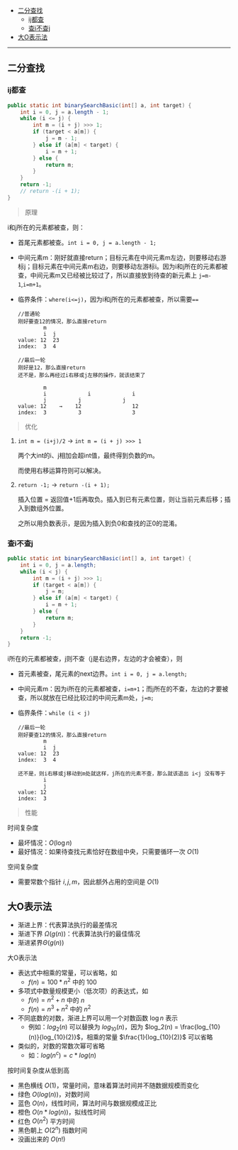 - [二分查找](#二分查找)
  - [ij都查](#ij都查)
  - [查i不查j](#查i不查j)
- [大O表示法](#大o表示法)

---
## 二分查找

### ij都查
```java
public static int binarySearchBasic(int[] a, int target) {
    int i = 0, j = a.length - 1;    
    while (i <= j) {
        int m = (i + j) >>> 1;
        if (target < a[m]) {
            j = m - 1;
        } else if (a[m] < target) {
            i = m + 1;
        } else {
            return m;
        }
    }
    return -1;
    // return -(i + 1);
}
```

> 原理

i和j所在的元素都被查，则：
- 首尾元素都被查。`int i = 0, j = a.length - 1;`
- 中间元素m：刚好就直接return；目标元素在中间元素m左边，则要移动右游标j；目标元素在中间元素m右边，则要移动左游标i。因为i和j所在的元素都被查，中间元素m又已经被比较过了，所以直接放到待查的新元素上 `j=m-1`,`i=m+1`。
- 临界条件：`where(i<=j)`，因为i和j所在的元素都被查，所以需要`==`

    ```
    //普通轮
    刚好要查12的情况，那么直接return
            m       
            i  j  
    value: 12  23 
    index:  3  4  

    //最后一轮
    刚好是12，那么直接return
    还不是，那么再经过i右移或j左移的操作，就该结束了
    
            m          
            i             i             i
            j          j             j
    value: 12    →    12                12
    index:  3          3                3
    ```
> 优化

1. `int m = (i+j)/2` → `int m = (i + j) >>> 1`
   
   两个大int的i、j相加会超int值，最终得到负数的m。

   而使用右移运算符则可以解决。

2. `return -1;` → `return -(i + 1);`

    插入位置 = 返回值+1后再取负。插入到已有元素位置，则让当前元素后移；插入到数组外位置。

    之所以用负数表示，是因为插入到负0和查找的正0的混淆。
### 查i不查j
```java
public static int binarySearchBasic(int[] a, int target) {
    int i = 0, j = a.length;    
    while (i < j) {
        int m = (i + j) >>> 1;
        if (target < a[m]) {
            j = m;
        } else if (a[m] < target) {
            i = m + 1;
        } else {
            return m;
        }
    }
    return -1;
}
```
i所在的元素都被查，j则不查（j是右边界，左边的才会被查），则
- 首元素被查，尾元素的next边界。`int i = 0, j = a.length;`
- 中间元素m：因为i所在的元素都被查，`i=m+1`；而j所在的不查，左边的才要被查，所以就放在已经比较过的中间元素m处，`j=m;`
- 临界条件：`while (i < j)`

    ```
    //最后一轮
    刚好要查12的情况，那么直接return
            m         
            i  j  
    value: 12  23 
    index:  3  4  

    还不是，则i右移或j移动到m处就这样，j所在的元素不查，那么就该退出 i<j 没有等于
            i  
            j  
    value: 12  
    index:  3  
    ```

> 性能

时间复杂度

* 最坏情况：$O(\log n)$
* 最好情况：如果待查找元素恰好在数组中央，只需要循环一次 $O(1)$

空间复杂度

* 需要常数个指针 $i,j,m$，因此额外占用的空间是 $O(1)$ 

## 大O表示法

- 渐进上界：代表算法执行的最差情况
- 渐进下界 $\Omega(g(n))$：代表算法执行的最佳情况
- 渐进紧界$\Theta(g(n))$

大O表示法
* 表达式中相乘的常量，可以省略，如
  * $f(n) = 100*n^2$ 中的 $100$
* 多项式中数量规模更小（低次项）的表达式，如
  * $f(n)=n^2+n$ 中的 $n$
  * $f(n) = n^3 + n^2$ 中的 $n^2$
* 不同底数的对数，渐进上界可以用一个对数函数 $\log n$ 表示
  * 例如：$log_2(n)$ 可以替换为 $log_{10}(n)$，因为 $log_2(n) = \frac{log_{10}(n)}{log_{10}(2)}$，相乘的常量 $\frac{1}{log_{10}(2)}$ 可以省略
* 类似的，对数的常数次幂可省略
  * 如：$log(n^c) = c * log(n)$ 


 按时间复杂度从低到高

* 黑色横线 $O(1)$，常量时间，意味着算法时间并不随数据规模而变化
* 绿色 $O(log(n))$，对数时间
* 蓝色 $O(n)$，线性时间，算法时间与数据规模成正比
* 橙色 $O(n*log(n))$，拟线性时间
* 红色 $O(n^2)$ 平方时间
* 黑色朝上 $O(2^n)$ 指数时间
* 没画出来的 $O(n!)$